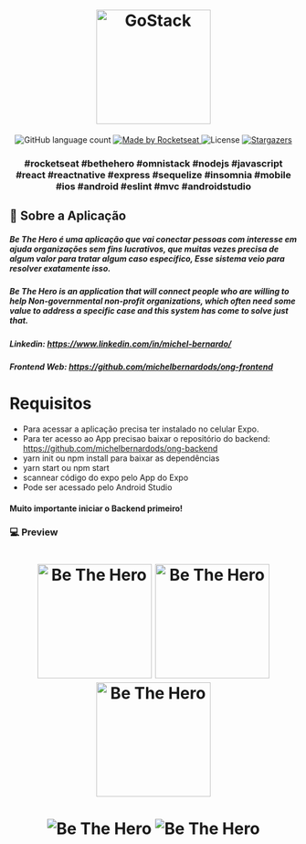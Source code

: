 <h1 align="center">
    <img alt="GoStack" src="https://github.com/michelbernardods/ong-mobile/blob/master/logo.svg" width="200px" />
</h1>

<p align="center">
  <img alt="GitHub language count" src="https://img.shields.io/github/languages/count/rocketseat/bootcamp-gostack-desafio-01?color=%2304D361">

  <a href="https://rocketseat.com.br">
    <img alt="Made by Rocketseat" src="https://img.shields.io/badge/made%20by-Rocketseat-%2304D361">
  </a>

  <img alt="License" src="https://img.shields.io/badge/license-MIT-%2304D361">

  <a href="https://github.com/Rocketseat/bootcamp-gostack-desafio-01/stargazers">
    <img alt="Stargazers" src="https://img.shields.io/github/stars/rocketseat/bootcamp-gostack-desafio-01?style=social">
  </a>
</p>

<h3 align="center">
  #rocketseat #bethehero #omnistack #nodejs #javascript #react #reactnative #express #sequelize #insomnia #mobile #ios #android #eslint #mvc #androidstudio 
</h3>


## :rocket: Sobre a Aplicação


<h5> 
Be The Hero é uma aplicação que vai conectar pessoas com interesse em ajuda organizações  sem fins lucrativos, que muitas vezes precisa de algum valor para tratar algum caso específico,  Esse sistema veio para resolver exatamente isso. </h5>

<h5>
Be The Hero is an application that will connect people who are willing to help Non-governmental non-profit organizations, which often need some value to address a specific case and this system has come to solve just that.
</h5>

##### Linkedin: https://www.linkedin.com/in/michel-bernardo/
##### Frontend Web: https://github.com/michelbernardods/ong-frontend

# Requisitos


- Para acessar a aplicação precisa ter instalado no celular Expo.
- Para ter acesso ao App precisao baixar o repositório do backend: https://github.com/michelbernardods/ong-backend
- yarn init ou npm install para baixar as dependências
- yarn start ou npm start 
- scannear código do expo pelo App do Expo
- Pode ser acessado pelo Android Studio

#### Muito importante iniciar o Backend primeiro!



### 💻 Preview

<h1 align="center">
    <img alt="Be The Hero" src="https://github.com/michelbernardods/ong-mobile/blob/master/img1.jpeg" width="200px" />
    <img alt="Be The Hero" src="https://github.com/michelbernardods/ong-mobile/blob/master/img2.jpeg" width="200px" />
    <img alt="Be The Hero" src="https://github.com/michelbernardods/ong-mobile/blob/master/img3.jpeg" width="200px" />
</h1>


<h1 align="center">
    <img alt="Be The Hero" src="https://github.com/michelbernardods/ong-mobile/blob/master/img4.png"  />
    <img alt="Be The Hero" src="https://github.com/michelbernardods/ong-mobile/blob/master/img5.png"  />
</h1>
